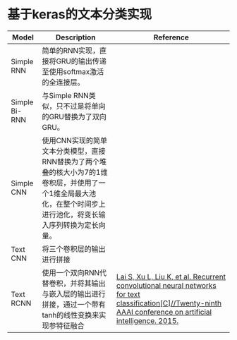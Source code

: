 # 基于keras的文本分类实现


| Model         | Description                                                                                                                                                       | Reference                                                                                                                                                                    |
| ------------- | ----------------------------------------------------------------------------------------------------------------------------------------------------------------- | ---------------------------------------------------------------------------------------------------------------------------------------------------------------------------- |
| Simple RNN    | 简单的RNN实现，直接将GRU的输出传递至使用softmax激活的全连接层。                                                                                                   |
| Simple Bi-RNN | 与Simple RNN类似，只不过是将单向的GRU替换为了双向GRU。                                                                                                            |
| Simple CNN    | 使用CNN实现的简单文本分类模型，直接RNN替换为了两个堆叠的核大小为7的1维卷积层，并使用了一个1维全局最大池化，在整个时间步上进行池化，将变长输入序列转换为定长向量。 |
| Text CNN      | 将三个卷积层的输出进行拼接                                                                                                                                        |
| Text RCNN     | 使用一个双向RNN代替卷积，并将其输出与嵌入层的输出进行拼接，通过一个带有tanh的线性变换来实现参特征融合                                                             | [Lai S, Xu L, Liu K, et al. Recurrent convolutional neural networks for text classification\[C\]//Twenty-ninth AAAI conference on artificial intelligence. 2015.][text-rcnn] |

[text-rcnn]: https://www.deeplearningitalia.com/wp-content/uploads/2018/03/Recurrent-Convolutional-Neural-Networks-for-Text-Classification.pdf